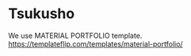 # Tsukusho
We use MATERIAL PORTFOLIO template.
https://templateflip.com/templates/material-portfolio/


